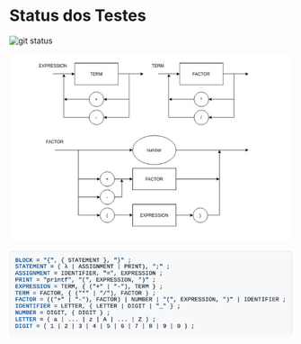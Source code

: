 # Status dos Testes
![git status](http://3.129.230.99/svg/beatrizbernardino/LogicaDeComputacao/)


![plot](https://github.com/beatrizbernardino/LogicaDeComputacao/blob/main/Diagrama.png)



![plot](https://github.com/beatrizbernardino/LogicaDeComputacao/blob/main/ebnf.png)

